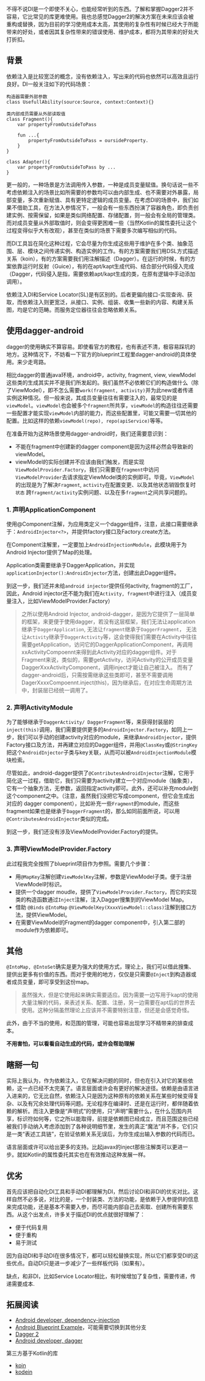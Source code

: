不得不说DI是一个即使不关心，也能经常听到的东西。了解和掌握Dagger2并不容易，它比常见的库更难使用。我也总感觉Dagger2的解决方案在未来应该会被重构或替换，因为目前的学习使用成本太高，其使用的复杂性有时候已经大于所能带来的好处，或者因其复杂性带来的错误使用、维护成本，都将为其带来的好处大打折扣。

## 背景

依赖注入是比较宽泛的概念，没有依赖注入，写出来的代码也依然可以高效且运行良好。DI一般关注如下的代码场景：
```
构造器需要外部参数
class UsefullAbility(source:Source, context:Context){}

类内部成员需要从外部读取值
class Fragment(){
    var propertyFromOutsideToPass

    fun ...{
        propertyFromOutsideToPass = oursideProperty.
    }
}

class Adapter(){
    var propertyFromOutsideToPass by ...
}
```
更一般的，一种场景是方法调用传入参数，一种是成员变量赋值。换句话说一些不考虑依赖注入的场景比如所需要的参数均可以由内部生成、也不需要对外暴露，局部变量，多次重新赋值、具有更特定逻辑的成员变量。在考虑DI的场景中，我们如果不借助工具，在方法入参情况下，一般会有一些东西扮演了容器角色，即负责创建实例、按需保留，如果是类似网络配置、存储配置，则一般会有全局的管理类。而对成员变量从外部取值时，则会变得更困难一些（当然Kotlin的属性委托让这个过程变得似乎大有改观），甚至在类似的场景下需要多次编写相似的代码。

而DI工具旨在简化这种过程，它会尽量为你生成这些用于维护在多个类、抽象范围、层、模块之间传递实例、构造实例的工作。有的方案需要我们用DSL方式描述关系（koin），有的方案需要我们用注解描述（Dagger）。在运行的时候，有的方案依靠运行时反射（Guice），有的在apt/kapt生成代码、结合部分代码侵入完成（Dagger，代码侵入是指，需要依赖apt/kapt生成的类，在原有逻辑中手动添加调用）。

依赖注入DI和Service Locator(SL)是有区别的。后者更偏向接口-实现查询、获取，而依赖注入则更宽泛，从接口、实例、组装、收集一些新的内容、构建关系图，均是它的范畴。而服务定位器往往会忽略依赖关系。

## 使用dagger-android

dagger的使用确实不算容易。即使看官方的教程，也有表述不清，极容易踩坑的地方。这种情况下，不妨看一下官方的blueprint工程里dagger-android的具体使用。来少走弯路。

相比dagger的普通java环境，android中，activity, fragment, view, viewModel这些类的生成其实并不是我们所发起的。我们虽然不必依赖它们的构造做什么（除了ViewModel），即不怎么需要`work(fragment, activity)`并为此new或者传递实例这种情况。但一般来说，其成员变量往往有需要注入的，最常见的是`viewModel`。`viewModel`也会被多个`fragment`所共享，`viewModel`的构造往往还需要一些配置才能实现`viewModel`内部的能力，而这些配置里，可能又需要一切其他的配置。比如这样的依赖`viewModel(repo), repo(apiService)`等等。

在准备开始为这种场景使用dagger-android时，我们还需要意识到：
- 不能在fragment中创建新的dagger component是因为这样必然会导致新的viewModel。
- viewModel的实际创建并不应该由我们触发，而是实现`ViewModelProvider.Factory`，我们只需要在`fragment`中访问`ViewModelProvider`去请求指定ViewModel类的实例即可。毕竟，`ViewModel`的出现是为了解决`Fragment`, `activity`在配置变更、以及其他状态销毁恢复时 `状态` 跨`fragment/activity`实例问题、以及在多`fragment`之间共享问题的。

### 1. 声明ApplicationComponent

使用@Component注解，为应用类定义一个dagger组件，注意，此接口需要继承于：`AndroidInjector<?>`，并提供factory接口及Factory.create方法。

在Component注解里，一定要加上`AndroidInjectionModule`，此模块用于为Android Injector提供了Map的处理。

Application类需要继承于DaggerApplication，并实现`applicationInjector():AndroidInjector`方法，创建出此Dagger组件。

到这一步，我们还并未给`android injector`提供任何activity, fragment的工厂，因此，Android injector还不能为我们在`Activity, fragment`中进行注入（成员变量注入，比如ViewModelProvider.Factory）

> 之所以使用Android Injector, android-dagger，是因为它提供了一层简单的框架，来更便于使用dagger，若没有这层框架，我们无法让application继承于`DaggerApplication`, 无法让`fragment`继承于`DaggerFragment`， 无法让`Activity`继承于`DaggerActivity`等，这会使得我们需要在Activity中往往需要getApplication，访问它的DaggerApplicationComponent，再调用xxActivityCompoennt来得到此Activity对应的dagger组件。对于Fragment来说，类似的，需要getActivity，访问Activity的公开成员变量DaggerXxxActivityComponent，调用inject才能让自己被注入。 而有了dagger-android后，只需按需继承这些类即可，甚至不需要调用DagerXxxxCompoennt.inject(this)，因为继承后，在对应生命周期方法中，封装层已经统一调用了。



### 2. 声明ActivityModule
   
为了能够继承于`DaggerActivity/ DaggerFragment`等，来获得封装层的`inject(this)`调用，我们需要提供更多的`AndroidInjector.Factory`，如同上一步，我们可以手动的创建activity对应的module，来继承`AndroidInjector`，提供Factory接口及方法，并再建立对应的Dagger组件，并用`@ClassKey`或`@StringKey`把这个`AndroidInjector`子类与key关联，从而可以被`AndroidInjectionModule`模块检索。

尽管如此，android-dagger提供了`@ContributesAndroidInjector`注解，它用于简化这一过程，借助它，我们只需要为activity建立一个对应module（抽象类），它有一个抽象方法，无参数，返回指定activity即可。此外，还可以补充module到这个component之中。（注意，虽然我们没把它写成component，但它会生成出对应的 dagger component），比如补充一些`Fragment`的module，而这些fragment如果也是继承于`DaggerFragment`的，那么如同前面所说，可以用`@ContributesAndroidInjector`类似的完成。

到这一步，我们还没有涉及ViewModelProvider.Factory的提供。

### 3. 声明ViewModelProvider.Factory

此过程我完全按照了blueprint项目作为参照。需要几个步骤：
- 用`@MapKey`注解创建`ViewModelKey`注解，参数是ViewModel子类。便于注册ViewModel时标识。
- 提供一个dagger moudle，提供了`ViewModelProvider.Factory`，而它的实现类的构造函数通过`Inject`注解，注入Dagger搜集到的ViewModel Map。
- 借助 `@Binds` `@IntoMap` `@ViewModelKey(XxxxViewModel::class)`注解到接口方法，提供ViewModel。
- 在需要ViewModel的Fragment的dagger component中，引入第二部的module作为依赖即可。

## 其他

`@IntoMap, @IntoSet`确实是更为强大的使用方式，理论上，我们可以借此搜集、提供出更多有价值的东西。而对于使用的地方，仅仅是只需要`@Inject`到构造器或者成员变量，即可享受到这份map。

> 虽然强大，但是它使用起来确实需要适应。因为需要一边写用于kapt的使用大量注解的代码，来表述关系、配置、注册，另一边需要在apt后的世界去使用。这种分隔虽然理论上应该并不需要特别注意，但还是会感觉奇怪。

此外，由于不当的使用，和范围的管理，可能也容易出现学习不精带来的排查成本。

**不用害怕，可以看看自动生成的代码，或许会帮助理解**

## 瞎掰一句

实际上我认为，作为依赖注入，它在解决问题的同时，但也在引入对它的某些依赖，这一点已经不太完美了。语言层面或许会有更好的解决途径。依赖是由语言进入进来的，它无比自然，依赖注入只是因为这种原有的依赖关系在某些时候变得复杂、以及有冗余处理代码等问题。无论程序在编译时、还是在运行时，都伴随着依赖的解析。而注入更像是“声明式”的使用，只“声明”需要什么，在什么范围内共享，标识符如何等，它之所以能取得，前提是依赖图已经成立，而且范围这些已经被我们手动纳入考虑添加到了各种说明细节里，发生的真正“魔法”并不多，它们只是一类“表述工具链”，在验证依赖关系无误后，为你生成出输入参数的代码而已。

语言层面或许可以给出更多的支持。比起javax的inject那些注解类可以更进一步。就如Kotlin的属性委托其实也在有效推动这种发展一样。

## 优劣

首先应该把自动化DI工具和手动DI都理解为DI，然后讨论DI和非DI的优劣对比。这样自然不必多说，对比的是，一个封装类、方法的功能，是依赖于入参提供的信息来完成功能，还是基本不需要入参，而尽可能内部自己去索取、创建所有需要东西。从这个出发点，许多关于描述DI的优点就很好理解了：
- 便于代码复用
- 便于重构
- 易于测试
  
因为自动DI和手动DI在很多情况下，都可以轻松替换实现，所以它们都享受DI的这些优点。自动DI只是进一步减少了一些样板代码（如果有）。

缺点，和非DI，比如Service Locator相比，有时候增加了复杂性，需要传递，传递需要成本.

## 拓展阅读

- [Android developer, dependency-injection](https://developer.android.com/training/dependency-injection)
- [Android Blueprint Example](https://github.com/android/architecture-samples)，可能需要切换到其他分支
- [Dagger 2](https://dagger.dev/dev-guide/android.html)
- [Android developer, dagger](https://developer.android.com/training/dependency-injection/dagger-android)

第三方基于Kotlin的库

- [koin](https://insert-koin.io/docs/quickstart/android/)
- [kodein](https://github.com/Kodein-Framework/Kodein-DI)